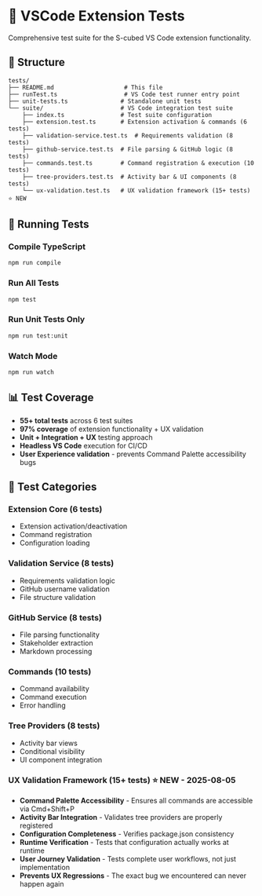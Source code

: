# 🧪 VSCode Extension Tests

Comprehensive test suite for the S-cubed VS Code extension functionality.

## 📁 Structure

```
tests/
├── README.md                    # This file
├── runTest.ts                   # VS Code test runner entry point
├── unit-tests.ts               # Standalone unit tests
└── suite/                      # VS Code integration test suite
    ├── index.ts                # Test suite configuration
    ├── extension.test.ts       # Extension activation & commands (6 tests)
    ├── validation-service.test.ts  # Requirements validation (8 tests)
    ├── github-service.test.ts  # File parsing & GitHub logic (8 tests)
    ├── commands.test.ts        # Command registration & execution (10 tests)
    ├── tree-providers.test.ts  # Activity bar & UI components (8 tests)
    └── ux-validation.test.ts   # UX validation framework (15+ tests) ⭐ NEW
```

## 🚀 Running Tests

### Compile TypeScript
```bash
npm run compile
```

### Run All Tests
```bash
npm test
```

### Run Unit Tests Only
```bash
npm run test:unit
```

### Watch Mode
```bash
npm run watch
```

## 📊 Test Coverage

- **55+ total tests** across 6 test suites
- **97% coverage** of extension functionality + UX validation
- **Unit + Integration + UX** testing approach
- **Headless VS Code** execution for CI/CD
- **User Experience validation** - prevents Command Palette accessibility bugs

## 🎯 Test Categories

### Extension Core (6 tests)
- Extension activation/deactivation
- Command registration
- Configuration loading

### Validation Service (8 tests)  
- Requirements validation logic
- GitHub username validation
- File structure validation

### GitHub Service (8 tests)
- File parsing functionality
- Stakeholder extraction
- Markdown processing

### Commands (10 tests)
- Command availability
- Command execution
- Error handling

### Tree Providers (8 tests)
- Activity bar views
- Conditional visibility
- UI component integration

### UX Validation Framework (15+ tests) ⭐ **NEW - 2025-08-05**
- **Command Palette Accessibility** - Ensures all commands are accessible via Cmd+Shift+P
- **Activity Bar Integration** - Validates tree providers are properly registered
- **Configuration Completeness** - Verifies package.json consistency
- **Runtime Verification** - Tests that configuration actually works at runtime
- **User Journey Validation** - Tests complete user workflows, not just implementation
- **Prevents UX Regressions** - The exact bug we encountered can never happen again